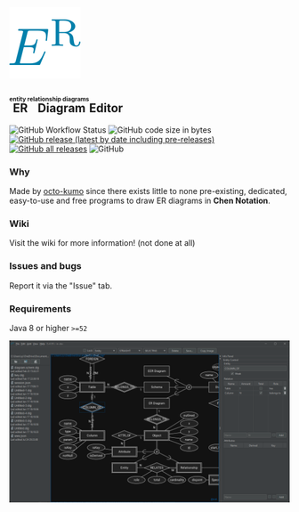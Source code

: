 ![](res/images/icons/iconx128.png)

## <ruby>ER Diagram<rt>entity relationship diagrams</rt></ruby> Editor

![GitHub Workflow Status](https://img.shields.io/github/actions/workflow/status/octo-kumo/evil-er/gradle.yml)
![GitHub code size in bytes](https://img.shields.io/github/languages/code-size/octo-kumo/evil-er)
[![GitHub release (latest by date including pre-releases)](https://img.shields.io/github/v/release/octo-kumo/evil-er?include_prereleases)](https://github.com/octo-kumo/evil-er/releases)
[![GitHub all releases](https://img.shields.io/github/downloads/octo-kumo/evil-er/total)](https://github.com/octo-kumo/evil-er/releases)
![GitHub](https://img.shields.io/github/license/octo-kumo/evil-er)

### Why

Made by [octo-kumo](https://github.com/octo-kumo) since there exists little to none pre-existing, dedicated, easy-to-use
and free programs to draw ER diagrams in **Chen Notation**.

### Wiki

Visit the wiki for more information! (not done at all)

### Issues and bugs

Report it via the "Issue" tab.

### Requirements

Java 8 or higher `>=52`

![img.png](icons/img.png)